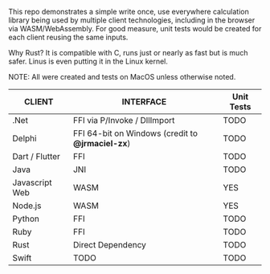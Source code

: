 This repo demonstrates a simple write once, use everywhere calculation library being used by multiple client technologies, including in the browser via WASM/WebAssembly. For good measure, unit tests would be created for each client reusing the same inputs.

Why Rust? It is compatible with C, runs just or nearly as fast but is much safer. Linus is even putting it in the Linux kernel.

NOTE: All were created and tests on MacOS unless otherwise noted.

| CLIENT         | INTERFACE                                          | Unit Tests |
|----------------|----------------------------------------------------|---|
| .Net           | FFI via P/Invoke / DllImport                       | TODO |
| Delphi         | FFI 64-bit on Windows (credit to **@jrmaciel-zx**) | TODO |
| Dart / Flutter | FFI                                                | TODO |
| Java           | JNI                                                | TODO |
| Javascript Web | WASM                                               | YES |
| Node.js        | WASM                                               | YES |
| Python         | FFI                                                | TODO |
| Ruby           | FFI                                                | TODO |
| Rust           | Direct Dependency                                  | TODO |
| Swift          | TODO                                               | TODO |
